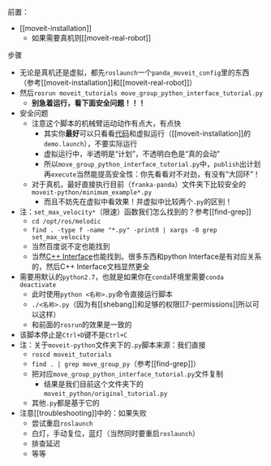 前置：
- [[moveit-installation]]
  - 如果需要真机则[[moveit-real-robot]]

步骤
- 无论是真机还是虚拟，都先`roslaunch`一个`panda_moveit_config`里的东西（参考[[moveit-installation]]和[[moveit-real-robot]]）
- 然后`rosrun moveit_tutorials move_group_python_interface_tutorial.py`
  - **别急着运行，看下面安全问题！！！**
- 安全问题
  - 注意这个脚本的机械臂运动动作有点大，有点快
    - 其实你**最好**可以只看看[代码](https://github.com/ros-planning/moveit_tutorials/blob/melodic-devel/doc/move_group_python_interface/scripts/move_group_python_interface_tutorial.py)和虚拟运行（[[moveit-installation]]的`demo.launch`），不要实际运行
    - 虚拟运行中，半透明是“计划”，不透明白色是“真的会动”
    - 所以`move_group_python_interface_tutorial.py`中，`publish`出计划再`execute`当然能提高安全性：你先看看对不对劲，有没有“大回环”！
  - 对于真机，最好直接执行目前（`franka-panda`）文件夹下比较安全的`moveit-python/minimum_example*.py`
    - 而且不妨先在虚拟中看效果！并虚拟中比较两个`.py`的区别！
- 注：`set_max_velocity*`（限速）函数我们怎么找到的？参考[[find-grep]]
  - `cd /opt/ros/melodic`
  - `find . -type f -name "*.py" -print0 | xargs -0 grep set_max_velocity`
  - 当然百度说不定也能找到
  - 当然[C++ Interface](https://docs.ros.org/en/melodic/api/moveit_tutorials/html/doc/move_group_interface/move_group_interface_tutorial.html)也能找到。很多东西和python Interface是有对应关系的，然后C++ Interface文档显然更全
- 需要用默认的`python2.7`，也就是如果你在`conda`环境里需要`conda deactivate`
  - 此时使用`python <名称>.py`命令直接运行脚本
  - `./<名称>.py`（因为有[[shebang]]和足够的权限[[7-permissions]]所以可以这样）
  - 和前面的`rosrun`的效果是一致的
- 该脚本停止是`Ctrl+D`键不是`Ctrl+C`
- 注：关于`moveit-python`文件夹下的`.py`脚本来源：我们直接
  - `roscd moveit_tutorials`
  - `find . | grep move_group_py`（参考[[find-grep]]）
  - 把对应`move_group_python_interface_tutorial.py`文件复制
    - 结果是我们目前这个文件夹下的`moveit_python/original_tutorial.py`
  - 其他`.py`都是基于它的
- 注意[[troubleshooting]]中的：如果失败
  - 尝试重启`roslaunch`
  - 白灯，手动复位，蓝灯（当然同时要重启`roslaunch`）
  - 排查延迟
  - 等等